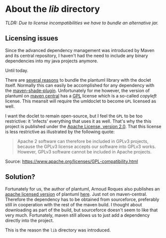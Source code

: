 # About the _lib_ directory

_TLDR: Due to license incompatibilities we have to bundle an alternative jar._

## Licensing issues

Since the advanced dependency management was introduced by Maven and its
central repository, I haven't had the need to include any binary dependencies
into my java projects anymore.  

Until today.

There are [several reasons](#48) to bundle the plantuml library with the doclet itself.
Normally this can easily be accomplished for any dependency with 
the [maven-shade-plugin](https://maven.apache.org/plugins/maven-shade-plugin/).
Unfortunately for me however, the version of plantuml 
on [maven central](http://mvnrepository.com/artifact/net.sourceforge.plantuml/plantuml) 
has a [GPL](http://www.gnu.org/copyleft/gpl.html) license which is a so-called
_copyleft_ license. This meansit will require the umldoclet 
to become `GPL` licensed as well.

I want the doclet to remain open-source, but I feel the `GPL` to be too
restrictive: it 'infects' everything that uses it as well.
That's why the this project is published under the 
[Apache License, version 2.0](https://www.apache.org/licenses/LICENSE-2.0.html).
That this license is less restrictive as illustrated by the following quote:

>Apache 2 software can therefore be included in GPLv3 projects, 
>because the GPLv3 license accepts our software into GPLv3 works.
>However, GPLv3 software cannot be included in Apache projects.

Source: https://www.apache.org/licenses/GPL-compatibility.html

## Solution?

Fortunately for us, the author of plantuml, Arnoud Roques also publishes
an [apache licensed version](http://plantuml.com/download#asl) of plantuml
[here](https://sourceforge.net/projects/plantuml/files/).
Just not on maven-central. Therefore the dependency has to be obtained from
sourceforce, preferably still in cooperation with the rest of the maven build.
I thought about downloading as part of the build,
but sourceforce doesn't seem to like that very much.
Fortunately, maven still allows us to just add a dependency directly into the project.

This is the reason the `lib` directory was introduced.
